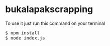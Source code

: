# bukalapakscrapping
To use it just run this command on your terminal
<pre>
$ npm install
$ node index.js
</pre>
